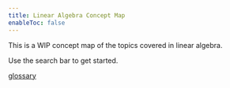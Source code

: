 ```yaml
---
title: Linear Algebra Concept Map
enableToc: false
---
```


This is a WIP concept map of the topics covered in linear algebra.

Use the search bar to get started.

[glossary](glossary)
